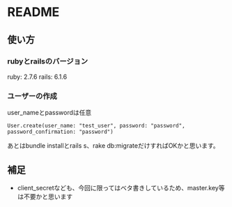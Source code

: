 # README

## 使い方

### rubyとrailsのバージョン
ruby: 2.7.6
rails: 6.1.6

### ユーザーの作成

user_nameとpasswordは任意
```
User.create(user_name: "test_user", password: "password", password_confirmation: "password")
```
あとはbundle installとrails s、rake db:migrateだけすればOKかと思います。

## 補足
- client_secretなども、今回に限ってはベタ書きしているため、master.key等は不要かと思います
